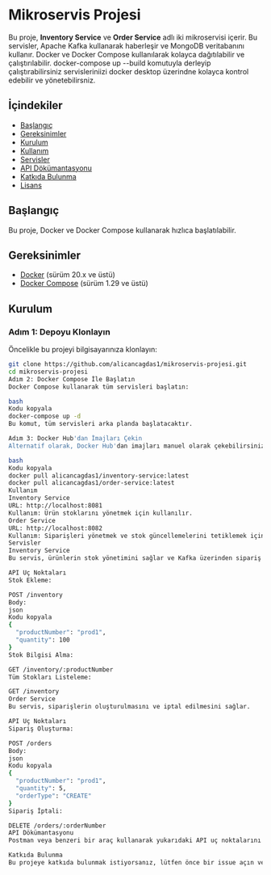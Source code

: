 # Mikroservis Projesi

Bu proje, **Inventory Service** ve **Order Service** adlı iki mikroservisi içerir. Bu servisler, Apache Kafka kullanarak haberleşir ve MongoDB veritabanını kullanır. Docker ve Docker Compose kullanılarak kolayca dağıtılabilir ve çalıştırılabilir. docker-compose up --build komutuyla derleyip çalıştırabilirsiniz servisleriniizi docker desktop üzerindne kolayca kontrol edebilir ve yönetebilirsniz. 

## İçindekiler

- [Başlangıç](#başlangıç)
- [Gereksinimler](#gereksinimler)
- [Kurulum](#kurulum)
- [Kullanım](#kullanım)
- [Servisler](#servisler)
- [API Dökümantasyonu](#api-dökümantasyonu)
- [Katkıda Bulunma](#katkıda-bulunma)
- [Lisans](#lisans)

## Başlangıç

Bu proje, Docker ve Docker Compose kullanarak hızlıca başlatılabilir. 

## Gereksinimler

- [Docker](https://www.docker.com/products/docker-desktop) (sürüm 20.x ve üstü)
- [Docker Compose](https://docs.docker.com/compose/install/) (sürüm 1.29 ve üstü)

## Kurulum

### Adım 1: Depoyu Klonlayın

Öncelikle bu projeyi bilgisayarınıza klonlayın:

```bash
git clone https://github.com/alicancagdas1/mikroservis-projesi.git
cd mikroservis-projesi
Adım 2: Docker Compose İle Başlatın
Docker Compose kullanarak tüm servisleri başlatın:

bash
Kodu kopyala
docker-compose up -d
Bu komut, tüm servisleri arka planda başlatacaktır.

Adım 3: Docker Hub'dan İmajları Çekin
Alternatif olarak, Docker Hub'dan imajları manuel olarak çekebilirsiniz:

bash
Kodu kopyala
docker pull alicancagdas1/inventory-service:latest
docker pull alicancagdas1/order-service:latest
Kullanım
Inventory Service
URL: http://localhost:8081
Kullanım: Ürün stoklarını yönetmek için kullanılır.
Order Service
URL: http://localhost:8082
Kullanım: Siparişleri yönetmek ve stok güncellemelerini tetiklemek için kullanılır.
Servisler
Inventory Service
Bu servis, ürünlerin stok yönetimini sağlar ve Kafka üzerinden sipariş güncellemelerini dinler.

API Uç Noktaları
Stok Ekleme:

POST /inventory
Body:
json
Kodu kopyala
{
  "productNumber": "prod1",
  "quantity": 100
}
Stok Bilgisi Alma:

GET /inventory/:productNumber
Tüm Stokları Listeleme:

GET /inventory
Order Service
Bu servis, siparişlerin oluşturulmasını ve iptal edilmesini sağlar.

API Uç Noktaları
Sipariş Oluşturma:

POST /orders
Body:
json
Kodu kopyala
{
  "productNumber": "prod1",
  "quantity": 5,
  "orderType": "CREATE"
}
Sipariş İptali:

DELETE /orders/:orderNumber
API Dökümantasyonu
Postman veya benzeri bir araç kullanarak yukarıdaki API uç noktalarını test edebilirsiniz. Detaylı API dökümantasyonu ilerleyen zamanlarda eklenecektir.

Katkıda Bulunma
Bu projeye katkıda bulunmak istiyorsanız, lütfen önce bir issue açın veya pull request gönderin.
